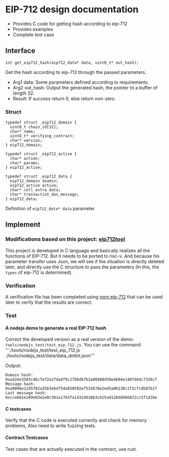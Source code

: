# EIP-712 design documentation

* Provides C code for getting hash according to eip-712
* Provides examples
* Complete test case

## Interface

```
int get_eip712_hash(eip712_data* data, uint8_t* out_hash);
```

Get the hash according to eip-712 through the passed parameters.

* Arg1 data: Some parameters defined according to requirements.
* Arg2 out_hash: Output the generated hash, the pointer to a buffer of length 32.
* Result: If success return 0, else return non-zero.

### Struct
```
typedef struct _eip712_domain {
  uint8_t chain_id[32];
  char* name;
  uint8_t* verifying_contract;
  char* version;
} eip712_domain;

typedef struct _eip712_active {
  char* action;
  char* params;
} eip712_active;

typedef struct _eip712_data {
  eip712_domain doamin;
  eip712_active active;
  char* cell_extra_data;
  char* transaction_das_message;
} eip712_data;
```

Definition of ```eip712_data* data``` parameter


## Implement

### Modifications based on this project: [eip712tool](https://github.com/markrypt0/eip712tool)

This project is developed in C language and basically realizes all the functions of EIP-712. 
But it needs to be ported to risc-v. And because his parameter transfer uses Json, we will see if the situation is directly deleted later, and directly use the C structure to pass the parameters (In this, the ```types``` of eip-712 is determined).


### Verification

A verification file has been completed using [npm eip-712](https://www.npmjs.com/package/eip-712) that can be used later to verify that the results are correct.

### Test

#### A nodejs demo to generate a real EIP-712 hash
Correct the developed version as a real version of the demo:
```tools/nodejs_test/test_eip_712.js```. You can use the command: '''./tools/nodejs_test/test_eip_712.js ./tools/nodejs_test/data/data_dotbit.json'''

Output:
```
Domain hash: 0xad2ee3583cd6cfef2e2fda4f9c27bbd67b1a00408d58e4684e148fd4dc7326cf
Message hash: 0xa0096e1245f02a3563ebd75da920592ef533678e2ed5a06138c2f2cfcdb87b1f
Last message hash: 0xcce661e249e03e2e0c581e1763fa1432491863c625a4128dd966822cc5f1d2be
```

#### C testcases
Verify that the C code is executed correctly and check for memory problems, Also need to write fuzzing tests.

#### Contract Testcases
Test cases that are actually executed in the contract, use rust.
